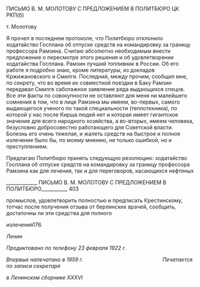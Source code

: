 ПИСЬМО В. М. МОЛОТОВУ С ПРЕДЛОЖЕНИЕМ В ПОЛИТБЮРО ЦК РКП(б)

т. Молотову

Я прочел в последнем протоколе, что Политбюро отклонило ходатайство Госплана об отпуске средств на командировку за границу профессора Рамзина. Считаю абсолют­но необходимым внести предложение о пересмотре этого решения и об удовлетворении ходатайства Госплана. Рамзин лучший топливник в России. Об его работе я подробно знаю, кроме литературы, из докладов Кржижановского и Смилги. Последний, между прочим, сообщил мне, по секрету, что во время их совместной поездки в Баку Рамзин передавал Смилге саботажное заявление ряда выдающихся спецов. Все эти факты по совокупности не оставляют для меня ни малейшего сомнения в том, что в лице Рамзина мы имеем, во-первых, самого выдающегося ученого по такой специальности (тепло­техника), по которой у нас после Кирша людей нет и которая имеет гигантское значе­ние для всего народного хозяйства, а во-вторых, имеем человека, безусловно добросо­вестно работающего для Советской власти. Болезнь его очень тяжелая, и жалеть средств на быстрое и полное излечение было бы, по моему мнению, не только ошиб­кой, но и преступлением.

Предлагаю Политбюро принять следующую резолюцию: ходатайство Госплана об отпуске средств на командировку за границу профессора Рамзина как для лечения, так и для переговоров, касающихся нефтяных

  

_____________ ПИСЬМО В. М. МОЛОТОВУ С ПРЕДЛОЖЕНИЕМ В ПОЛИТБЮРО___________ 403

промыслов, удовлетворить полностью и предписать Крестинскому, тотчас после полу­чения отзыва от берлинских врачей, сообщить, достаточны ли эти средства для полного

излечения176.

_Ленин_

_Продиктовано по телефону_ _23 февраля 1922 г._

_Впервые напечатано в 1959 г.                                                      Печатается по записи секретаря_

_в Ленинском сборнике_ _XXXVI_